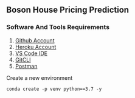 ## Boson House Pricing Prediction

### Software  And Tools Requirements

1. [Github Account](https://github.com)
2. [Heroku Account](https://heroku.com)
3. [VS Code IDE](https://code.visualstudio.com)
4. [GitCLI](https://cli.github.com/)
5. [Postman](https://www.postman.com/downloads/)

Create a new environment 

```
conda create -p venv python==3.7 -y
```